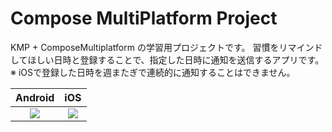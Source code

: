 Compose MultiPlatform Project
==============================

KMP + ComposeMultiplatform の学習用プロジェクトです。
習慣をリマインドしてほしい日時と登録することで、指定した日時に通知を送信するアプリです。
※ iOSで登録した日時を週またぎで連続的に通知することはできません。

|                                           Android                                           |                                             iOS                                             |
|:-------------------------------------------------------------------------------------------:|:-------------------------------------------------------------------------------------------:|
| <img src="https://github.com/user-attachments/assets/7433fb91-8557-43ce-a963-efd9e1bc181b"> | <img src="https://github.com/user-attachments/assets/597a4706-c639-495e-a993-73508102be98"> |
